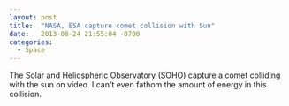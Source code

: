 ```yaml
---
layout: post
title:  "NASA, ESA capture comet collision with Sun"
date:   2013-08-24 21:55:04 -0700
categories:
  - Space
---
```


The Solar and Heliospheric Observatory (SOHO) capture a comet colliding with the sun on video. I can't even fathom the amount of energy in this collision.

